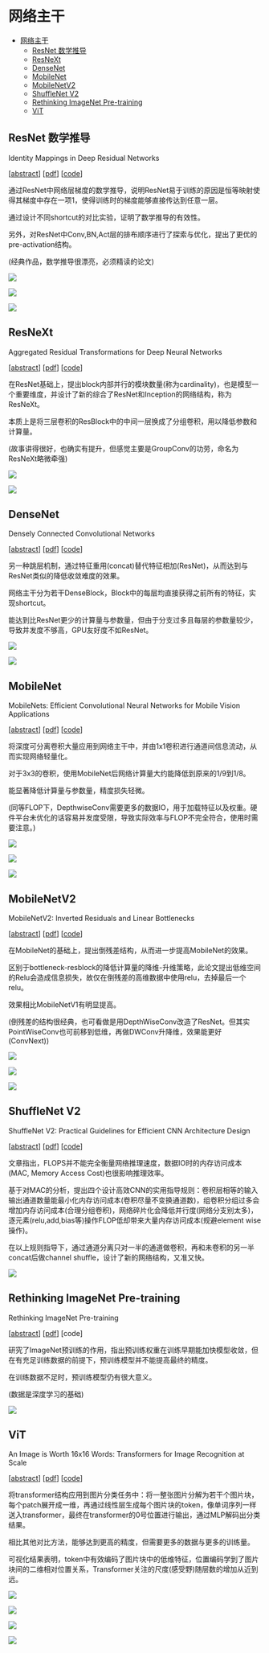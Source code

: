 <!--
 * @Date: 2022-01-23 12:05:34
 * @LastEditTime: 2022-06-20 22:34:21
 * @LastEditors: Li Xiang
 * @Description: 
 * @FilePath: \paper_notes\backbones.md
-->

# 网络主干

- [网络主干](#网络主干)
  - [ResNet 数学推导](#resnet-数学推导)
  - [ResNeXt](#resnext)
  - [DenseNet](#densenet)
  - [MobileNet](#mobilenet)
  - [MobileNetV2](#mobilenetv2)
  - [ShuffleNet V2](#shufflenet-v2)
  - [Rethinking ImageNet Pre-training](#rethinking-imagenet-pre-training)
  - [ViT](#vit)

## ResNet 数学推导

Identity Mappings in Deep Residual Networks

[[abstract](https://arxiv.org/abs/1603.05027)]
[[pdf](https://arxiv.org/pdf/1603.05027)]
[[code](https://github.com/KaimingHe/resnet-1k-layers)]

通过ResNet中网络层梯度的数学推导，说明ResNet易于训练的原因是恒等映射使得其梯度中存在一项1，使得训练时的梯度能够直接传达到任意一层。

通过设计不同shortcut的对比实验，证明了数学推导的有效性。

另外，对ResNet中Conv,BN,Act层的排布顺序进行了探索与优化，提出了更优的pre-activation结构。

(经典作品，数学推导很漂亮，必须精读的论文)

![](images/2022-01-20-22-04-08.png)

![](images/2022-01-20-22-05-35.png)

![](images/2022-01-20-22-08-49.png)

## ResNeXt

Aggregated Residual Transformations for Deep Neural Networks

[[abstract](https://arxiv.org/abs/1611.05431)]
[[pdf](https://arxiv.org/pdf/1611.05431)]
[[code](https://github.com/facebookresearch/ResNeXt)]

在ResNet基础上，提出block内部并行的模块数量(称为cardinality)，也是模型一个重要维度，并设计了新的综合了ResNet和Inception的网络结构，称为ResNeXt。

本质上是将三层卷积的ResBlock中的中间一层换成了分组卷积，用以降低参数和计算量。

(故事讲得很好，也确实有提升，但感觉主要是GroupConv的功劳，命名为ResNeXt略微牵强)

![](images/2022-01-23-17-32-44.png)

![](images/2022-01-23-17-25-32.png)

## DenseNet

Densely Connected Convolutional Networks

[[abstract](https://arxiv.org/abs/1608.06993)]
[[pdf](https://arxiv.org/pdf/1608.06993)]
[[code](https://github.com/liuzhuang13/DenseNet)]

另一种跳层机制，通过特征重用(concat)替代特征相加(ResNet)，从而达到与ResNet类似的降低收敛难度的效果。

网络主干分为若干DenseBlock，Block中的每层均直接获得之前所有的特征，实现shortcut。

能达到比ResNet更少的计算量与参数量，但由于分支过多且每层的参数量较少，导致并发度不够高，GPU友好度不如ResNet。

![](images/2022-02-09-18-56-49.png)

![](images/2022-02-09-19-04-46.png)

## MobileNet

MobileNets: Efficient Convolutional Neural Networks for Mobile Vision Applications

[[abstract](https://arxiv.org/abs/1704.04861)]
[[pdf](https://arxiv.org/pdf/1704.04861)]
[[code](https://github.com/tensorflow/models/tree/master/research/slim/nets/mobilenet)]

将深度可分离卷积大量应用到网络主干中，并由1x1卷积进行通道间信息流动，从而实现网络轻量化。

对于3x3的卷积，使用MobileNet后网络计算量大约能降低到原来的1/9到1/8。

能显著降低计算量与参数量，精度损失轻微。

(同等FLOP下，DepthwiseConv需要更多的数据IO，用于加载特征以及权重。硬件平台未优化的话容易并发度受限，导致实际效率与FLOP不完全符合，使用时需要注意。)

![](images/2022-01-24-22-11-44.png)

![](images/2022-01-24-22-12-37.png)

![](images/2022-01-24-22-22-26.png)

## MobileNetV2

MobileNetV2: Inverted Residuals and Linear Bottlenecks

[[abstract](https://arxiv.org/abs/1801.04381)]
[[pdf](https://arxiv.org/pdf/1801.04381)]
[[code](https://github.com/pytorch/vision/blob/6db1569c89094cf23f3bc41f79275c45e9fcb3f3/torchvision/models/mobilenet.py#L77)]

在MobileNet的基础上，提出倒残差结构，从而进一步提高MobileNet的效果。

区别于bottleneck-resblock的降低计算量的降维-升维策略，此论文提出低维空间的Relu会造成信息损失，故仅在倒残差的高维数据中使用relu，去掉最后一个relu。

效果相比MobileNetV1有明显提高。

(倒残差的结构很经典，也可看做是用DepthWiseConv改造了ResNet。但其实PointWiseConv也可前移到低维，再做DWConv升降维，效果能更好(ConvNext))

![](images/2022-01-26-20-38-25.png)

![](images/2022-01-26-20-35-10.png)

![](images/2022-01-26-20-40-44.png)

## ShuffleNet V2

ShuffleNet V2: Practical Guidelines for Efficient CNN Architecture Design

[[abstract](https://arxiv.org/abs/1807.11164)]
[[pdf](https://arxiv.org/pdf/1807.11164)]
[[code](https://github.com/pytorch/vision/blob/5a315453da/torchvision/models/shufflenetv2.py)]

文章指出，FLOPS并不能完全衡量网络推理速度，数据IO时的内存访问成本(MAC, Memory Access Cost)也很影响推理效率。

基于对MAC的分析，提出四个设计高效CNN的实用指导规则：卷积层相等的输入输出通道数量能最小化内存访问成本(卷积尽量不变换通道数)，组卷积分组过多会增加内存访问成本(合理分组卷积)，网络碎片化会降低并行度(网络分支别太多)，逐元素(relu,add,bias等)操作FLOP低却带来大量内存访问成本(规避element wise操作)。

在以上规则指导下，通过通道分离只对一半的通道做卷积，再和未卷积的另一半concat后做channel shuffle，设计了新的网络结构，又准又快。

![](images/2022-01-11-22-50-44.png)


## Rethinking ImageNet Pre-training

Rethinking ImageNet Pre-training

[[abstract](https://arxiv.org/abs/1811.08883)]
[[pdf](https://arxiv.org/pdf/1811.08883)]
[code]

研究了ImageNet预训练的作用，指出预训练权重在训练早期能加快模型收敛，但在有充足训练数据的前提下，预训练模型并不能提高最终的精度。

在训练数据不足时，预训练模型仍有很大意义。

(数据是深度学习的基础)


![](images/2022-01-13-22-35-23.png)

## ViT

An Image is Worth 16x16 Words: Transformers for Image Recognition at Scale

[[abstract](https://arxiv.org/abs/2010.11929)]
[[pdf](https://arxiv.org/pdf/2010.11929)]
[[code](https://github.com/google-research/vision_transformer)]

将transformer结构应用到图片分类任务中：将一整张图片分解为若干个图片块，每个patch展开成一维，再通过线性层生成每个图片块的token，像单词序列一样送入transformer，最终在transformer的0号位置进行输出，通过MLP解码出分类结果。

相比其他对比方法，能够达到更高的精度，但需要更多的数据与更多的训练量。

可视化结果表明，token中有效编码了图片块中的低维特征，位置编码学到了图片块间的二维相对位置关系，Transformer关注的尺度(感受野)随层数的增加从近到远。

![](images/2022-01-09-21-30-03.png)

![](images/2022-01-09-22-02-22.png)

![](images/2022-01-09-22-02-40.png)

![](images/2022-01-09-21-38-39.png)
